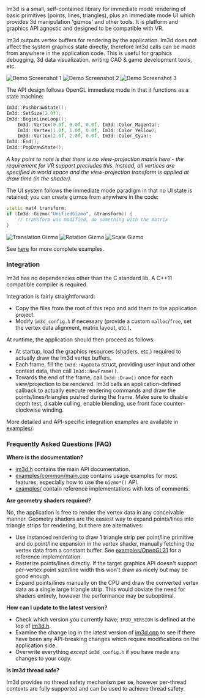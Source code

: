 Im3d is a small, self-contained library for immediate mode rendering of basic primitives (points, lines, triangles), plus an immediate mode UI which provides 3d manipulation 'gizmos' and other tools. It is platform and graphics API agnostic and designed to be compatible with VR.

Im3d outputs vertex buffers for rendering by the application. Im3d does not affect the system graphics state directly, therefore Im3d calls can be made from anywhere in the application code. This is useful for graphics debugging, 3d data visualization, writing CAD & game development tools, etc.

![Demo Screenshot 1](https://github.com/john-chapman/im3d/wiki/images/im3d_demo1.jpg)
![Demo Screenshot 2](https://github.com/john-chapman/im3d/wiki/images/im3d_demo2.jpg)
![Demo Screenshot 3](https://github.com/john-chapman/im3d/wiki/images/im3d_demo3.jpg)

The API design follows OpenGL immediate mode in that it functions as a state machine:

```C++
Im3d::PushDrawState();
Im3d::SetSize(2.0f);
Im3d::BeginLineLoop();
	Im3d::Vertex(0.0f, 0.0f, 0.0f, Im3d::Color_Magenta);
	Im3d::Vertex(1.0f, 1.0f, 0.0f, Im3d::Color_Yellow);
	Im3d::Vertex(2.0f, 2.0f, 0.0f, Im3d::Color_Cyan);
Im3d::End();
Im3d::PopDrawState();
```
*A key point to note is that there is no view-projection matrix here - the requirement for VR support precludes this. Instead, all vertices are specified in world space and the view-projection transform is applied at draw time (in the shader).*

The UI system follows the immediate mode paradigm in that no UI state is retained; you can create gizmos from anywhere in the code:

```C++
static mat4 transform;
if (Im3d::Gizmo("UnifiedGizmo", &transform)) {
	// transform was modified, do something with the matrix
}
```
![Translation Gizmo](https://github.com/john-chapman/im3d/wiki/images/im3d_translation.gif)
![Rotation Gizmo](https://github.com/john-chapman/im3d/wiki/images/im3d_rotation.gif)
![Scale Gizmo](https://github.com/john-chapman/im3d/wiki/images/im3d_scale.gif)

See [here](https://github.com/john-chapman/im3d/blob/master/examples/common/main.cpp) for more complete examples.

### Integration
Im3d has no dependencies other than the C standard lib. A C++11 compatible compiler is required.

Integration is fairly straightforward:

- Copy the files from the root of this repo and add them to the application project.
- Modify `im3d_config.h` if necessary (provide a custom `malloc`/`free`, set the vertex data alignment, matrix layout, etc.).

At runtime, the application should then proceed as follows:

- At startup, load the graphics resources (shaders, etc.) required to actually draw the Im3d vertex buffers.
- Each frame, fill the `Im3d::AppData` struct, providing user input and other context data, then call `Im3d::NewFrame()`.
- Towards the end of the frame, call `Im3d::Draw()` once for each view/projection to be rendered. Im3d calls an application-defined callback to actually execute rendering commands and draw the points/lines/triangles pushed during the frame. Make sure to disable depth test, disable culling, enable blending, use front face counter-clockwise winding.

More detailed and API-specific integration examples are available in [examples/](https://github.com/john-chapman/im3d/tree/master/examples).

### Frequently Asked Questions (FAQ)

**Where is the documentation?**

- [im3d.h](https://github.com/john-chapman/im3d/tree/master/im3d.h) contains the main API documentation.
- [examples/common/main.cpp](https://github.com/john-chapman/im3d/tree/master/examples/common/main.cpp) contains usage examples for most features, especially how to use the `Gizmo*()` API.
- [examples/](https://github.com/john-chapman/im3d/tree/master/examples) contain reference implementations with lots of comments.


**Are geometry shaders required?**

No, the application is free to render the vertex data in any conceivable manner. Geometry shaders are the easiest way to expand points/lines into triangle strips for rendering, but there are alternatives:

- Use instanced rendering to draw 1 triangle strip per point/line primitive and do point/line expansion in the vertex shader, manually fetching the vertex data from a constant buffer. See [examples/OpenGL31](https://github.com/john-chapman/im3d/tree/master/examples/OpenGL31) for a reference implementation.
- Rasterize points/lines directly. If the target graphics API doesn't support per-vertex point size/line width this won't draw as nicely but may be good enough.
- Expand points/lines manually on the CPU and draw the converted vertex data as a single large triangle strip. This would obviate the need for shaders entirely, however the performance may be suboptimal.


**How can I update to the latest version?**

- Check which version you currently have; `IM3D_VERSION` is defined at the top of [im3d.h](https://github.com/john-chapman/im3d/tree/master/im3d.h).
- Examine the change log in the latest version of [im3d.cpp](https://github.com/john-chapman/im3d/tree/master/im3d.cpp) to see if there have been any API-breaking changes which require modifications on the application side.
- Overwrite everything *except* `im3d_config.h` if you have made any changes to your copy.

**Is Im3d thread safe?**

Im3d provides no thread safety mechanism per se, however per-thread contexts are fully supported and can be used to achieve thread safety.

